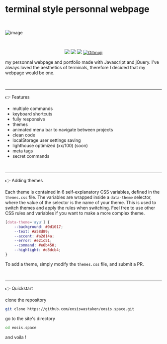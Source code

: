 # terminal style personnal webpage

<br>

![image](https://github.com/eosiswastaken/eosis.space/raw/main/assets/github/themes.gif)

<br>

<p align="center">
  <img src="https://img.shields.io/badge/JavaScript-323330?style=for-the-badge&logo=javascript&logoColor=F7DF1E" />
  <img src="https://img.shields.io/badge/jQuery-0769AD?style=for-the-badge&logo=jquery&logoColor=white" />
  <img src="https://vercelbadge.vercel.app/api/eosiswastaken/eosis.space?style=for-the-badge" />
  <a href="https://gitmoji.dev">
  <img
    src="https://img.shields.io/badge/gitmoji-%20😜%20😍-FFDD67.svg?style=for-the-badge"
    alt="Gitmoji"
  />
</a>
</p>

my personnal webpage and portfolio made with Javascript and jQuery. I've always loved the aesthetics of terminals, therefore I decided that my webpage would be one.

<br>

---

👉 Features
- multiple commands
- keyboard shortcuts
- fully responsive
- themes
- animated menu bar to navigate between projects
- clean code
- localStorage user settings saving
- lighthouse optimized (xx/100) (soon)
- meta tags
- secret commands

<br>

---


👉 Adding themes

Each theme is contained in 6 self-explanatory CSS variables, defined in the `themes.css` file. The variables are wrapped inside a `data-theme` selector, where the value of the selector is the name of your theme. This is used to switch themes and apply the rules when switching. Feel free to use other CSS rules and variables if you want to make a more complex theme.


```css
[data-theme='ayu'] {
    --background: #0d1017;
    --text: #a58d89;
    --accent: #a2d14a;
    --error: #e21c51;
    --command: #e6b450;
    --highlight: #d8dcb4;
}
```

To add a theme, simply modify the `themes.css` file, and submit a PR.


<br>

---

👉 Quickstart

clone the repository

```bash
git clone https://github.com/eosiswastaken/eosis.space.git
```

go to the site's directory

```bash
cd eosis.space
```

and voila !



